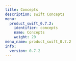 ```yaml
---
title: Concepts
description: swift Concepts
menu:
  product_swift_0.7.2:
    identifier: concepts
    name: Concepts
    weight: 20
menu_name: product_swift_0.7.2
info:
  version: 0.7.2
---
```


